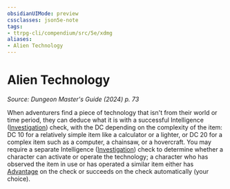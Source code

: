 ```yaml
---
obsidianUIMode: preview
cssclasses: json5e-note
tags:
- ttrpg-cli/compendium/src/5e/xdmg
aliases:
- Alien Technology
---
```

# Alien Technology
*Source: Dungeon Master's Guide (2024) p. 73* 

When adventurers find a piece of technology that isn't from their world or time period, they can deduce what it is with a successful Intelligence ([Investigation](/3-Mechanics/CLI/skills.md#Investigation)) check, with the DC depending on the complexity of the item: DC 10 for a relatively simple item like a calculator or a lighter, or DC 20 for a complex item such as a computer, a chainsaw, or a hovercraft. You may require a separate Intelligence ([Investigation](/3-Mechanics/CLI/skills.md#Investigation)) check to determine whether a character can activate or operate the technology; a character who has observed the item in use or has operated a similar item either has [Advantage](/3-Mechanics/CLI/variant-rules/advantage-xphb.md) on the check or succeeds on the check automatically (your choice).